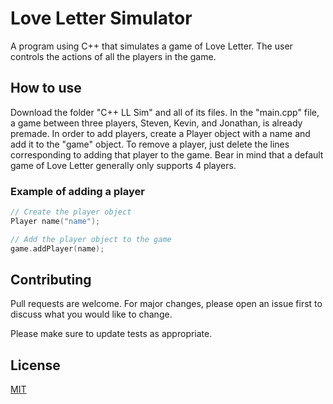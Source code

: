 # Love Letter Simulator

A program using C++ that simulates a game of Love Letter. The user controls the actions of all the players in the game.

## How to use

Download the folder "C++ LL Sim" and all of its files. In the "main.cpp" file, a game between three players, Steven, Kevin, and Jonathan, is already premade. In order to add players, create a Player object with a name and add it to the "game" object. To remove a player, just delete the lines corresponding to adding that player to the game. Bear in mind that a default game of Love Letter generally only supports 4 players.

### Example of adding a player

```c++
// Create the player object
Player name("name");

// Add the player object to the game
game.addPlayer(name);
```

## Contributing
Pull requests are welcome. For major changes, please open an issue first to discuss what you would like to change.

Please make sure to update tests as appropriate.

## License
[MIT](https://choosealicense.com/licenses/mit/)
